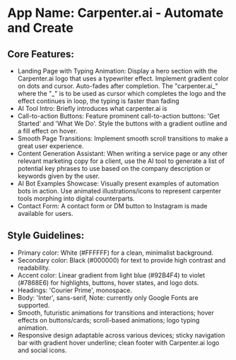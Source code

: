 # **App Name**: Carpenter.ai - Automate and Create

## Core Features:

- Landing Page with Typing Animation: Display a hero section with the Carpenter.ai logo that uses a typewriter effect. Implement gradient color on dots and cursor. Auto-fades after completion. The "carpenter.ai_" where the "_" is to be used as cursor which completes the logo and the effect continues in loop, the typing is faster than fading
- AI Tool Intro: Briefly introduces what carpenter.ai is
- Call-to-action Buttons: Feature prominent call-to-action buttons: 'Get Started' and 'What We Do'. Style the buttons with a gradient outline and a fill effect on hover.
- Smooth Page Transitions: Implement smooth scroll transitions to make a great user experience.
- Content Generation Assistant: When writing a service page or any other relevant marketing copy for a client, use the AI tool to generate a list of potential key phrases to use based on the company description or keywords given by the user.
- AI Bot Examples Showcase: Visually present examples of automation bots in action. Use animated illustrations/icons to represent carpenter tools morphing into digital counterparts.
- Contact Form: A contact form or DM button to Instagram is made available for users.

## Style Guidelines:

- Primary color: White (#FFFFFF) for a clean, minimalist background.
- Secondary color: Black (#000000) for text to provide high contrast and readability.
- Accent color: Linear gradient from light blue (#92B4F4) to violet (#7868E6) for highlights, buttons, hover states, and logo dots.
- Headings: 'Courier Prime', monospace.
- Body: 'Inter', sans-serif, Note: currently only Google Fonts are supported.
- Smooth, futuristic animations for transitions and interactions; hover effects on buttons/cards; scroll-based animations; logo typing animation.
- Responsive design adaptable across various devices; sticky navigation bar with gradient hover underline; clean footer with Carpenter.ai logo and social icons.